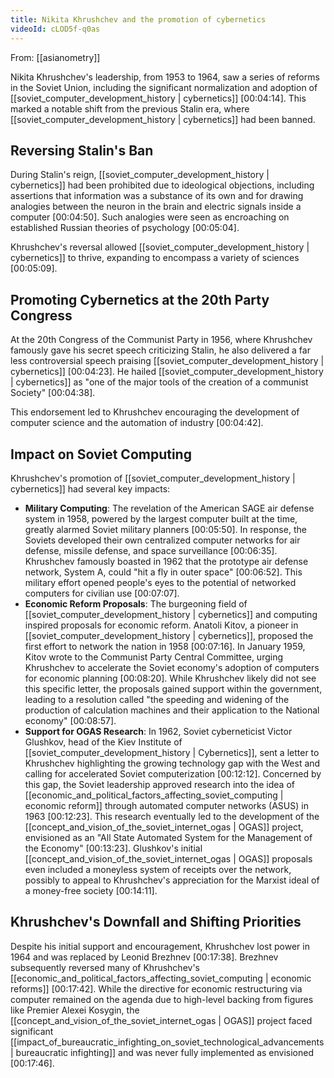 ```yaml
---
title: Nikita Khrushchev and the promotion of cybernetics
videoId: cLOD5f-q0as
---
```


From: [[asianometry]] <br/> 

Nikita Khrushchev's leadership, from 1953 to 1964, saw a series of reforms in the Soviet Union, including the significant normalization and adoption of [[soviet_computer_development_history | cybernetics]] <a class="yt-timestamp" data-t="00:04:14">[00:04:14]</a>. This marked a notable shift from the previous Stalin era, where [[soviet_computer_development_history | cybernetics]] had been banned.

## Reversing Stalin's Ban
During Stalin's reign, [[soviet_computer_development_history | cybernetics]] had been prohibited due to ideological objections, including assertions that information was a substance of its own and for drawing analogies between the neuron in the brain and electric signals inside a computer <a class="yt-timestamp" data-t="00:04:50">[00:04:50]</a>. Such analogies were seen as encroaching on established Russian theories of psychology <a class="yt-timestamp" data-t="00:05:04">[00:05:04]</a>.

Khrushchev's reversal allowed [[soviet_computer_development_history | cybernetics]] to thrive, expanding to encompass a variety of sciences <a class="yt-timestamp" data-t="00:05:09">[00:05:09]</a>.

## Promoting Cybernetics at the 20th Party Congress
At the 20th Congress of the Communist Party in 1956, where Khrushchev famously gave his secret speech criticizing Stalin, he also delivered a far less controversial speech praising [[soviet_computer_development_history | cybernetics]] <a class="yt-timestamp" data-t="00:04:23">[00:04:23]</a>. He hailed [[soviet_computer_development_history | cybernetics]] as "one of the major tools of the creation of a communist Society" <a class="yt-timestamp" data-t="00:04:38">[00:04:38]</a>.

This endorsement led to Khrushchev encouraging the development of computer science and the automation of industry <a class="yt-timestamp" data-t="00:04:42">[00:04:42]</a>.

## Impact on Soviet Computing
Khrushchev's promotion of [[soviet_computer_development_history | cybernetics]] had several key impacts:
*   **Military Computing**: The revelation of the American SAGE air defense system in 1958, powered by the largest computer built at the time, greatly alarmed Soviet military planners <a class="yt-timestamp" data-t="00:05:50">[00:05:50]</a>. In response, the Soviets developed their own centralized computer networks for air defense, missile defense, and space surveillance <a class="yt-timestamp" data-t="00:06:35">[00:06:35]</a>. Khrushchev famously boasted in 1962 that the prototype air defense network, System A, could "hit a fly in outer space" <a class="yt-timestamp" data-t="00:06:52">[00:06:52]</a>. This military effort opened people's eyes to the potential of networked computers for civilian use <a class="yt-timestamp" data-t="00:07:07">[00:07:07]</a>.
*   **Economic Reform Proposals**: The burgeoning field of [[soviet_computer_development_history | cybernetics]] and computing inspired proposals for economic reform. Anatoli Kitov, a pioneer in [[soviet_computer_development_history | cybernetics]], proposed the first effort to network the nation in 1958 <a class="yt-timestamp" data-t="00:07:16">[00:07:16]</a>. In January 1959, Kitov wrote to the Communist Party Central Committee, urging Khrushchev to accelerate the Soviet economy's adoption of computers for economic planning <a class="yt-timestamp" data-t="00:08:20">[00:08:20]</a>. While Khrushchev likely did not see this specific letter, the proposals gained support within the government, leading to a resolution called "the speeding and widening of the production of calculation machines and their application to the National economy" <a class="yt-timestamp" data-t="00:08:57">[00:08:57]</a>.
*   **Support for OGAS Research**: In 1962, Soviet cyberneticist Victor Glushkov, head of the Kiev Institute of [[soviet_computer_development_history | Cybernetics]], sent a letter to Khrushchev highlighting the growing technology gap with the West and calling for accelerated Soviet computerization <a class="yt-timestamp" data-t="00:12:12">[00:12:12]</a>. Concerned by this gap, the Soviet leadership approved research into the idea of [[economic_and_political_factors_affecting_soviet_computing | economic reform]] through automated computer networks (ASUS) in 1963 <a class="yt-timestamp" data-t="00:12:23">[00:12:23]</a>. This research eventually led to the development of the [[concept_and_vision_of_the_soviet_internet_ogas | OGAS]] project, envisioned as an "All State Automated System for the Management of the Economy" <a class="yt-timestamp" data-t="00:13:23">[00:13:23]</a>. Glushkov's initial [[concept_and_vision_of_the_soviet_internet_ogas | OGAS]] proposals even included a moneyless system of receipts over the network, possibly to appeal to Khrushchev's appreciation for the Marxist ideal of a money-free society <a class="yt-timestamp" data-t="00:14:11">[00:14:11]</a>.

## Khrushchev's Downfall and Shifting Priorities
Despite his initial support and encouragement, Khrushchev lost power in 1964 and was replaced by Leonid Brezhnev <a class="yt-timestamp" data-t="00:17:38">[00:17:38]</a>. Brezhnev subsequently reversed many of Khrushchev's [[economic_and_political_factors_affecting_soviet_computing | economic reforms]] <a class="yt-timestamp" data-t="00:17:42">[00:17:42]</a>. While the directive for economic restructuring via computer remained on the agenda due to high-level backing from figures like Premier Alexei Kosygin, the [[concept_and_vision_of_the_soviet_internet_ogas | OGAS]] project faced significant [[impact_of_bureaucratic_infighting_on_soviet_technological_advancements | bureaucratic infighting]] and was never fully implemented as envisioned <a class="yt-timestamp" data-t="00:17:46">[00:17:46]</a>.